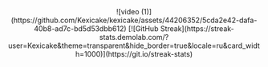<div id="header" align="center">
  ![video (1)](https://github.com/Kexicake/kexicake/assets/44206352/5cda2e42-dafa-40b8-ad7c-bd5d53dbb612)
  [![GitHub Streak](https://streak-stats.demolab.com/?user=Kexicake&theme=transparent&hide_border=true&locale=ru&card_width=1000)](https://git.io/streak-stats)
</div>


